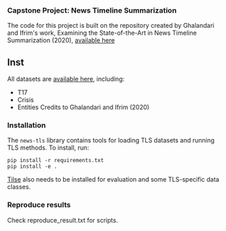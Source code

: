 ### Capstone Project: News Timeline Summarization

The code for this project is built on the repository created by Ghalandari and Ifrim's work, Examining the State-of-the-Art in News Timeline Summarization (2020), [available here](https://github.com/complementizer/news-tls)


## Inst
All datasets are [available here](https://drive.google.com/drive/folders/1gDAF5QZyCWnF_hYKbxIzOyjT6MSkbQXu?usp=sharing), including:
* T17
* Crisis
* Entities
Credits to Ghalandari and Ifrim (2020)


### Installation
The `news-tls` library contains tools for loading TLS datasets and running TLS methods.
To install, run:
```
pip install -r requirements.txt
pip install -e .
```
[Tilse](https://github.com/smartschat/tilse) also needs to be installed for evaluation and some TLS-specific data classes.

### Reproduce results

Check reproduce_result.txt for scripts.
